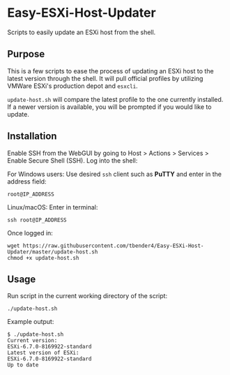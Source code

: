# Easy-ESXi-Host-Updater
Scripts to easily update an ESXi host from the shell.

## Purpose

This is a few scripts to ease the process of updating an ESXi host to the latest version through the shell. It will pull official profiles by utilizing VMWare ESXi's production depot and `esxcli`.

`update-host.sh` will compare the latest profile to the one currently installed. If a newer version is available, you will be prompted if you would like to update.

## Installation

Enable SSH from the WebGUI by going to Host > Actions > Services > Enable Secure Shell (SSH). Log into the shell:

For Windows users: Use desired `ssh` client such as **PuTTY** and enter in the address field:
```
root@IP_ADDRESS
```

Linux/macOS: Enter in terminal:
```
ssh root@IP_ADDRESS
```

Once logged in:
```
wget https://raw.githubusercontent.com/tbender4/Easy-ESXi-Host-Updater/master/update-host.sh
chmod +x update-host.sh
```

## Usage
Run script in the current working directory of the script:
```
./update-host.sh
```

Example output:
```
$ ./update-host.sh
Current version:
ESXi-6.7.0-8169922-standard
Latest version of ESXi:
ESXi-6.7.0-8169922-standard
Up to date
```

